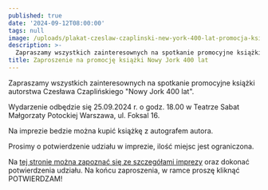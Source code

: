 ```yaml
---
published: true
date: '2024-09-12T08:00:00'
tags: null
image: /uploads/plakat-czeslaw-czaplinski-new-york-400-lat-promocja-ksiazki.jpg
description: >-
  Zapraszamy wszystkich zainteresownych na spotkanie promocyjne książki autorstwa Czesława Czaplińskiego "Nowy Jork 400 lat".  
title: Zaproszenie na promocję książki Nowy Jork 400 lat
---
```


Zapraszamy wszystkich zainteresownych na spotkanie promocyjne książki autorstwa Czesława Czaplińskiego "Nowy Jork 400 lat". 

Wydarzenie odbędzie się 25.09.2024 r. o godz. 18.00 w Teatrze Sabat Małgorzaty Potockiej Warszawa, ul. Foksal 16. 

Na imprezie bedzie można kupić książkę z autografem autora.

Prosimy o potwierdzenie udziału w imprezie, ilość miejsc jest ograniczona.

Na [tej stronie można zapoznać się ze szczegółami imprezy](/zaproszenie-promocja-new-york-400-lat/) oraz dokonać potwierdzenia udziału. Na końcu zaproszenia, w ramce proszę kliknąć POTWIERDZAM!


